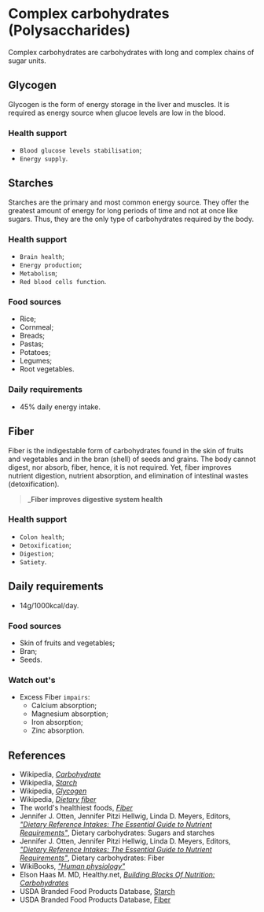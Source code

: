 # Complex carbohydrates (Polysaccharides)
Complex carbohydrates are carbohydrates with long and complex chains of sugar units.

## Glycogen
Glycogen is the form of energy storage in the liver and muscles. It is required as energy source when glucoe levels are low in the blood.

### Health support
- `Blood glucose levels stabilisation`;
- `Energy supply`.

## Starches
Starches are the primary and most common energy source. They offer the greatest amount of energy for long periods of time and not at once like sugars. Thus, they are the only type of carbohydrates required by the body.

### Health support
- `Brain health`;
- `Energy production`;
- `Metabolism`;
- `Red blood cells function`.

### Food sources
- Rice;
- Cornmeal;
- Breads;
- Pastas;
- Potatoes;
- Legumes;
- Root vegetables.

### Daily requirements
- 45% daily energy intake.

## Fiber
Fiber is the indigestable form of carbohydrates found in the skin of fruits and vegetables and in the bran (shell) of seeds and grains. The body cannot digest, nor absorb, fiber, hence, it is not required. Yet, fiber improves nutrient digestion, nutrient absorption, and elimination of intestinal wastes (detoxification).

> ___Fiber improves digestive system health__

### Health support
- `Colon health`;
- `Detoxification`;
- `Digestion`;
- `Satiety`.

## Daily requirements
- 14g/1000kcal/day.

### Food sources
- Skin of fruits and vegetables;
- Bran;
- Seeds.

### Watch out's
- Excess Fiber `impairs`: 
    - Calcium absorption;
    - Magnesium absorption;
    - Iron absorption;
    - Zinc absorption.

## References
- Wikipedia, [_Carbohydrate_](https://en.wikipedia.org/wiki/Carbohydrate)
- Wikipedia, [_Starch_](https://en.wikipedia.org/wiki/Starch)
- Wikipedia, [_Glycogen_](https://en.wikipedia.org/wiki/Glycogen)
- Wikipedia, [_Dietary fiber_](https://en.wikipedia.org/wiki/Dietary_fiber)
- The world's healthiest foods, [_Fiber_](http://www.whfoods.com/genpage.php?tname=nutrient&dbid=59)
- Jennifer J. Otten, Jennifer Pitzi Hellwig, Linda D. Meyers, Editors, [_"Dietary Reference Intakes: The Essential Guide to Nutrient Requirements"_](https://www.amazon.com/Dietary-Reference-Intakes-Essential-Requirements/dp/0309157420), Dietary carbohydrates: Sugars and starches
- Jennifer J. Otten, Jennifer Pitzi Hellwig, Linda D. Meyers, Editors, [_"Dietary Reference Intakes: The Essential Guide to Nutrient Requirements"_](https://www.amazon.com/Dietary-Reference-Intakes-Essential-Requirements/dp/0309157420), Dietary carbohydrates: Fiber
- WikiBooks, [_"Human physiology"_](https://en.wikibooks.org/wiki/Human_Physiology/Nutrition#Carbohydrates)
- Elson Haas M. MD, Healthy.net, [_Building Blocks Of Nutrition: Carbohydrates_](http://www.healthy.net/Health/Article/Carbohydrates/2100/1)
- USDA Branded Food Products Database, [Starch](https://ndb.nal.usda.gov/ndb/nutrients/report/nutrientsfrm?max=1000&offset=0&totCount=0&nutrient1=209&nutrient2=&nutrient3=&subset=0&sort=c&measureby=g)
- USDA Branded Food Products Database, [Fiber](https://ndb.nal.usda.gov/ndb/nutrients/report/nutrientsfrm?max=1000&offset=0&totCount=0&nutrient1=291&nutrient2=&nutrient3=&subset=0&sort=c&measureby=g)
